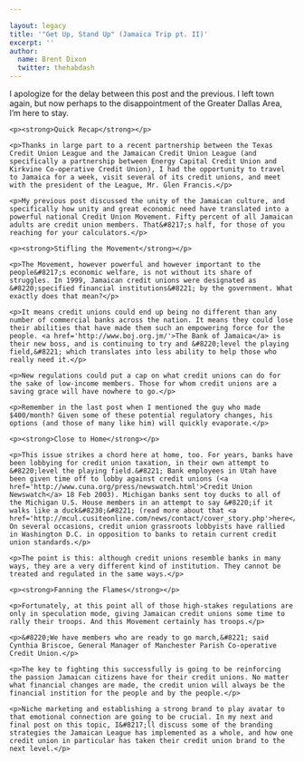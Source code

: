```yaml
---

layout: legacy
title: '"Get Up, Stand Up" (Jamaica Trip pt. II)'
excerpt: ''
author:
  name: Brent Dixon
  twitter: thehabdash
---
```


<p>I apologize for the delay between this post and the previous. I left town again, but now perhaps to the disappointment of the Greater Dallas Area, I&#8217;m here to stay.</p>

    <p><strong>Quick Recap</strong></p>

    <p>Thanks in large part to a recent partnership between the Texas Credit Union League and the Jamaican Credit Union League (and specifically a partnership between Energy Capital Credit Union and Kirkvine Co-operative Credit Union), I had the opportunity to travel to Jamaica for a week, visit several of its credit unions, and meet with the president of the League, Mr. Glen Francis.</p>

    <p>My previous post discussed the unity of the Jamaican culture, and specifically how unity and great economic need have translated into a powerful national Credit Union Movement. Fifty percent of all Jamaican adults are credit union members. That&#8217;s half, for those of you reaching for your calculators.</p>

    <p><strong>Stifling the Movement</strong></p>

    <p>The Movement, however powerful and however important to the people&#8217;s economic welfare, is not without its share of struggles. In 1999, Jamaican credit unions were designated as &#8220;specified financial institutions&#8221; by the government. What exactly does that mean?</p>

    <p>It means credit unions could end up being no different than any number of commercial banks across the nation. It means they could lose their abilities that have made them such an empowering force for the people. <a href='http://www.boj.org.jm/'>The Bank of Jamaica</a> is their new boss, and is continuing to try and &#8220;level the playing field,&#8221; which translates into less ability to help those who really need it.</p>

    <p>New regulations could put a cap on what credit unions can do for the sake of low-income members. Those for whom credit unions are a saving grace will have nowhere to go.</p>

    <p>Remember in the last post when I mentioned the guy who made $400/month? Given some of these potential regulatory changes, his options (and those of many like him) will quickly evaporate.</p>

    <p><strong>Close to Home</strong></p>

    <p>This issue strikes a chord here at home, too. For years, banks have been lobbying for credit union taxation, in their own attempt to &#8220;level the playing field.&#8221; Bank employees in Utah have been given time off to lobby against credit unions (<a href='http://www.cuna.org/press/newswatch.html'>Credit Union Newswatch</a> 18 Feb 2003). Michigan banks sent toy ducks to all of the Michigan U.S. House members in an attempt to say &#8220;if it walks like a duck&#8230;&#8221; (read more about that <a href='http://mcul.cusiteonline.com/news/contact/cover_story.php'>here</a>). On several occasions, credit union grassroots lobbyists have rallied in Washington D.C. in opposition to banks to retain current credit union standards.</p>

    <p>The point is this: although credit unions resemble banks in many ways, they are a very different kind of institution. They cannot be treated and regulated in the same ways.</p>

    <p><strong>Fanning the Flames</strong></p>

    <p>Fortunately, at this point all of those high-stakes regulations are only in speculation mode, giving Jamaican credit unions some time to rally their troops. And this Movement certainly has troops.</p>

    <p>&#8220;We have members who are ready to go march,&#8221; said Cynthia Briscoe, General Manager of Manchester Parish Co-operative Credit Union.</p>

    <p>The key to fighting this successfully is going to be reinforcing the passion Jamaican citizens have for their credit unions. No matter what financial changes are made, the credit union will always be the financial instition for the people and by the people.</p>

    <p>Niche marketing and establishing a strong brand to play avatar to that emotional connection are going to be crucial. In my next and final post on this topic, I&#8217;ll discuss some of the branding strategies the Jamaican League has implemented as a whole, and how one credit union in particular has taken their credit union brand to the next level.</p>